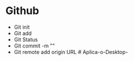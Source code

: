 # Github


- Git init
- Git add
- Git Status 
- Git commit -m ""
-  Git remote add origin URL #   A p l i c a - o - D e s k t o p -  
 